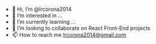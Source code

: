 - 👋 Hi, I’m @lrcorona2014
- 👀 I’m interested in ...
- 🌱 I’m currently learning ...
- 💞️ I’m looking to collaborate on React Front-End projects
- 📫 How to reach me lrcorona2014@gmail.com

<!---
lrcorona2014/lrcorona2014 is a ✨ special ✨ repository because its `README.md` (this file) appears on your GitHub profile.
You can click the Preview link to take a look at your changes.
--->
